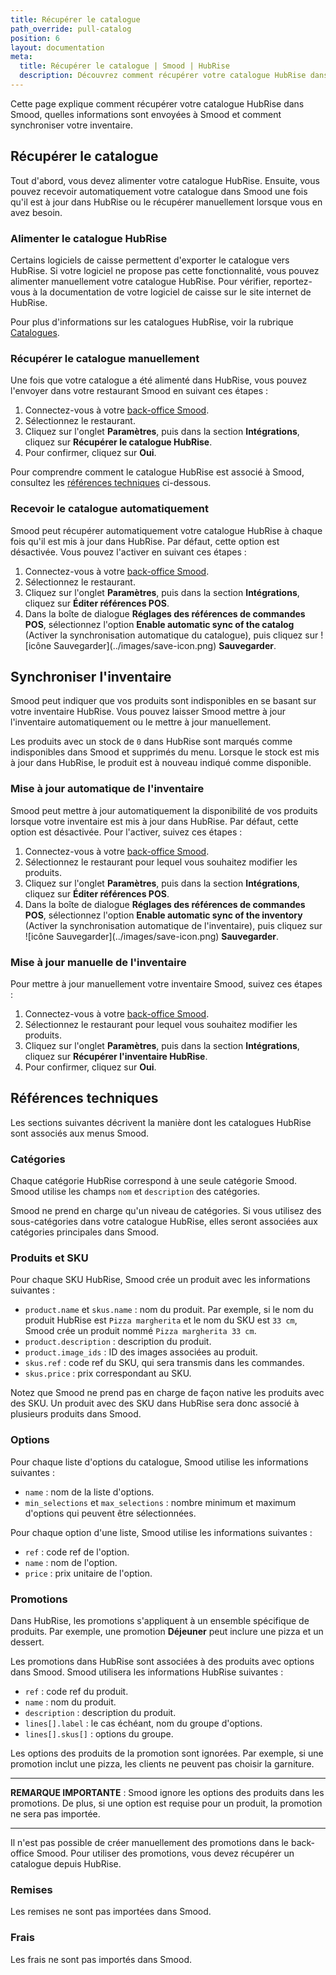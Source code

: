 ```yaml
---
title: Récupérer le catalogue
path_override: pull-catalog
position: 6
layout: documentation
meta:
  title: Récupérer le catalogue | Smood | HubRise
  description: Découvrez comment récupérer votre catalogue HubRise dans Smood, comment les articles et les options sont encodés, et quelles fonctionnalités sont prises en charge.
---
```


Cette page explique comment récupérer votre catalogue HubRise dans Smood, quelles informations sont envoyées à Smood et comment synchroniser votre inventaire.

## Récupérer le catalogue

Tout d'abord, vous devez alimenter votre catalogue HubRise. Ensuite, vous pouvez recevoir automatiquement votre catalogue dans Smood une fois qu'il est à jour dans HubRise ou le récupérer manuellement lorsque vous en avez besoin.

### Alimenter le catalogue HubRise

Certains logiciels de caisse permettent d'exporter le catalogue vers HubRise. Si votre logiciel ne propose pas cette fonctionnalité, vous pouvez alimenter manuellement votre catalogue HubRise. Pour vérifier, reportez-vous à la documentation de votre logiciel de caisse sur le site internet de HubRise.

Pour plus d'informations sur les catalogues HubRise, voir la rubrique [Catalogues](/docs/catalogues/).

### Récupérer le catalogue manuellement

Une fois que votre catalogue a été alimenté dans HubRise, vous pouvez l'envoyer dans votre restaurant Smood en suivant ces étapes :

1. Connectez-vous à votre [back-office Smood](https://manager.smood.ch/).
1. Sélectionnez le restaurant.
1. Cliquez sur l'onglet **Paramètres**, puis dans la section **Intégrations**, cliquez sur **Récupérer le catalogue HubRise**.
1. Pour confirmer, cliquez sur **Oui**.

Pour comprendre comment le catalogue HubRise est associé à Smood, consultez les [références techniques](#technical-reference) ci-dessous.

### Recevoir le catalogue automatiquement

Smood peut récupérer automatiquement votre catalogue HubRise à chaque fois qu'il est mis à jour dans HubRise. Par défaut, cette option est désactivée. Vous pouvez l'activer en suivant ces étapes :

1. Connectez-vous à votre [back-office Smood](https://manager.smood.ch/).
1. Sélectionnez le restaurant.
1. Cliquez sur l'onglet **Paramètres**, puis dans la section **Intégrations**, cliquez sur **Éditer références POS**.
1. Dans la boîte de dialogue **Réglages des références de commandes POS**, sélectionnez l'option **Enable automatic sync of the catalog** (Activer la synchronisation automatique du catalogue), puis cliquez sur <InlineImage width="24" height="24">!\[icône Sauvegarder\](../images/save-icon.png)</InlineImage>&nbsp;**Sauvegarder**.

## Synchroniser l'inventaire

Smood peut indiquer que vos produits sont indisponibles en se basant sur votre inventaire HubRise. Vous pouvez laisser Smood mettre à jour l'inventaire automatiquement ou le mettre à jour manuellement.

Les produits avec un stock de `0` dans HubRise sont marqués comme indisponibles dans Smood et supprimés du menu. Lorsque le stock est mis à jour dans HubRise, le produit est à nouveau indiqué comme disponible.

### Mise à jour automatique de l'inventaire

Smood peut mettre à jour automatiquement la disponibilité de vos produits lorsque votre inventaire est mis à jour dans HubRise. Par défaut, cette option est désactivée. Pour l'activer, suivez ces étapes :

1. Connectez-vous à votre [back-office Smood](https://manager.smood.ch/).
1. Sélectionnez le restaurant pour lequel vous souhaitez modifier les produits.
1. Cliquez sur l'onglet **Paramètres**, puis dans la section **Intégrations**, cliquez sur **Éditer références POS**.
1. Dans la boîte de dialogue **Réglages des références de commandes POS**, sélectionnez l'option **Enable automatic sync of the inventory** (Activer la synchronisation automatique de l'inventaire), puis cliquez sur <InlineImage width="24" height="24">!\[icône Sauvegarder\](../images/save-icon.png)</InlineImage>&nbsp;**Sauvegarder**.

### Mise à jour manuelle de l'inventaire

Pour mettre à jour manuellement votre inventaire Smood, suivez ces étapes :

1. Connectez-vous à votre [back-office Smood](https://manager.smood.ch/).
1. Sélectionnez le restaurant pour lequel vous souhaitez modifier les produits.
1. Cliquez sur l'onglet **Paramètres**, puis dans la section **Intégrations**, cliquez sur **Récupérer l'inventaire HubRise**.
1. Pour confirmer, cliquez sur **Oui**.

## Références techniques

Les sections suivantes décrivent la manière dont les catalogues HubRise sont associés aux menus Smood.

### Catégories

Chaque catégorie HubRise correspond à une seule catégorie Smood. Smood utilise les champs `nom` et `description` des catégories.

Smood ne prend en charge qu'un niveau de catégories. Si vous utilisez des sous-catégories dans votre catalogue HubRise, elles seront associées aux catégories principales dans Smood.

### Produits et SKU

Pour chaque SKU HubRise, Smood crée un produit avec les informations suivantes :

- `product.name` et `skus.name` : nom du produit. Par exemple, si le nom du produit HubRise est `Pizza margherita` et le nom du SKU est `33 cm`, Smood crée un produit nommé `Pizza margherita 33 cm`.
- `product.description` : description du produit.
- `product.image_ids` : ID des images associées au produit.
- `skus.ref` : code ref du SKU, qui sera transmis dans les commandes.
- `skus.price` : prix correspondant au SKU.

Notez que Smood ne prend pas en charge de façon native les produits avec des SKU. Un produit avec des SKU dans HubRise sera donc associé à plusieurs produits dans Smood.

### Options

Pour chaque liste d'options du catalogue, Smood utilise les informations suivantes :

- `name` : nom de la liste d'options.
- `min_selections` et `max_selections` : nombre minimum et maximum d'options qui peuvent être sélectionnées.

Pour chaque option d'une liste, Smood utilise les informations suivantes :

- `ref` : code ref de l'option.
- `name` : nom de l'option.
- `price` : prix unitaire de l'option.

### Promotions

Dans HubRise, les promotions s'appliquent à un ensemble spécifique de produits. Par exemple, une promotion **Déjeuner** peut inclure une pizza et un dessert.

Les promotions dans HubRise sont associées à des produits avec options dans Smood. Smood utilisera les informations HubRise suivantes :

- `ref` : code ref du produit.
- `name` : nom du produit.
- `description` : description du produit.
- `lines[].label` : le cas échéant, nom du groupe d'options.
- `lines[].skus[]` : options du groupe.

Les options des produits de la promotion sont ignorées. Par exemple, si une promotion inclut une pizza, les clients ne peuvent pas choisir la garniture.

---

**REMARQUE IMPORTANTE** : Smood ignore les options des produits dans les promotions. De plus, si une option est requise pour un produit, la promotion ne sera pas importée.

---

Il n'est pas possible de créer manuellement des promotions dans le back-office Smood. Pour utiliser des promotions, vous devez récupérer un catalogue depuis HubRise.

### Remises

Les remises ne sont pas importées dans Smood.

### Frais

Les frais ne sont pas importés dans Smood.
